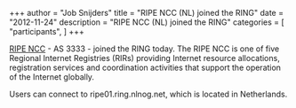 +++
author = "Job Snijders"
title = "RIPE NCC (NL) joined the RING"
date = "2012-11-24"
description = "RIPE NCC (NL) joined the RING"
categories = [
    "participants",
]
+++

<a href="http://www.ripe.net/">RIPE NCC</a> - AS 3333 - joined the RING today. The RIPE NCC is one of five Regional Internet Registries (RIRs) providing Internet resource allocations, registration services and coordination activities that support the operation of the Internet globally.

Users can connect to ripe01.ring.nlnog.net, which is located in Netherlands.

